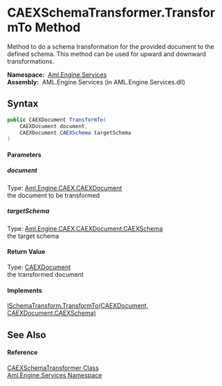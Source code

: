 CAEXSchemaTransformer.TransformTo Method
========================================
Method to do a schema transformation for the provided document to the defined schema. This method can be used for upward and downward transformations.

  **Namespace:**  [Aml.Engine.Services][1]  
  **Assembly:**  AML.Engine.Services (in AML.Engine.Services.dll)

Syntax
------

```csharp
public CAEXDocument TransformTo(
	CAEXDocument document,
	CAEXDocument.CAEXSchema targetSchema
)
```

#### Parameters

##### *document*
Type: [Aml.Engine.CAEX.CAEXDocument][2]  
the document to be transformed

##### *targetSchema*
Type: [Aml.Engine.CAEX.CAEXDocument.CAEXSchema][3]  
the target schema

#### Return Value
Type: [CAEXDocument][2]  
the transformed document
#### Implements
[ISchemaTransform.TransformTo(CAEXDocument, CAEXDocument.CAEXSchema)][4]  


See Also
--------

#### Reference
[CAEXSchemaTransformer Class][5]  
[Aml.Engine.Services Namespace][1]  

[1]: ../README.md
[2]: ../../Aml.Engine.CAEX/CAEXDocument/README.md
[3]: ../../Aml.Engine.CAEX/CAEXDocument_CAEXSchema/README.md
[4]: ../../Aml.Engine.Services.Interfaces/ISchemaTransform/TransformTo.md
[5]: README.md
[6]: https://www.automationml.org
[7]: ../../icons/logoShade.png